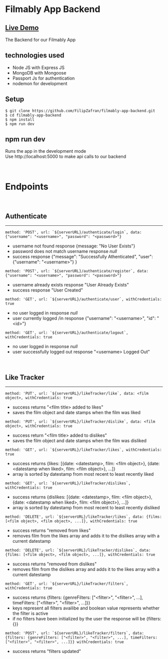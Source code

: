 # Filmably App Backend

## <a href="https://filmably.netlify.app/" target="_blank">Live Demo</a>

The Backend for our Filmably App

## technologies used

- Node JS with Express JS
- MongoDB with Mongoose
- Passport Js for authentication
- nodemon for development

## Setup

```shell
$ git clone https://github.com/FilipZafran/filmably-app-backend.git
$ cd filmably-app-backend
$ npm install
$ npm run dev
```

## npm run dev

Runs the app in the development mode \
Use http://localhost:5000 to make api calls to our backend

<br>

# Endpoints

<br>

## Authenticate

---

```shell
method: 'POST', url: `${serverURL}/authenticate/login`, data: {"username": "<username>", "password": "<password>"}
```

- username not found response {message: "No User Exists"}
- password does not match username response _null_
- success response {"message": "Successfully Athenticated", "user": {"username": "\<username>"} }

```shell
method: 'POST', url: `${serverURL}/authenticate/register`, data: {"username": "<username>", "password": "<password>"}
```

- username already exists response "User Already Exists"
- success response "User Created"

```shell
method: 'GET', url: `${serverURL}/authenticate/user`, withCredentials: true
```

- no user logged in response _null_
- user currently logged /in response {"username": "\<username>", "id": "\<id>"}

```shell
method: 'GET', url: `${serverURL}/authenticate/logout`, withCredentials: true
```

- no user logged in response _null_
- user successfully logged out response "\<username> Logged Out"

<br>

## Like Tracker

---

```shell
method: 'PUT', url: `${serverURL}/likeTracker/like`, data: <film object>, withCredentials: true
```

- success returns "\<film title> added to likes"
- saves the film object and date stamps when the film was liked

```shell
method: 'PUT', url: `${serverURL}/likeTracker/dislike`, data: <film object>, withCredentials: true
```

- success return "\<film title> added to dislikes"
- saves the film object and date stamps when the film was disliked

```shell
method: 'GET', url: `${serverURL}/likeTracker/likes`, withCredentials: true
```

- success returns {likes: [{date: \<datestamp>, film: \<film object>}, {date: \<datestamp when liked>, film: \<film object>}, ...]}
- array is sorted by datestamp from most recent to least recently liked

```shell
method: 'GET', url: `${serverURL}/likeTracker/dislikes`, withCredentials: true
```

- success returns {dislikes: [{date: \<datestamp>, film: \<film object>}, {date: \<datestamp when liked>, film: \<film object>}, ...]}
- array is sorted by datestamp from most recent to least recently disliked

```shell
method: 'DELETE', url: `${serverURL}/likeTracker/likes`, data: {films: [<film object>, <film object>, ...]}, withCredentials: true
```

- success returns "removed from likes"
- removes film from the likes array and adds it to the dislikes array with a current datestamp

```shell
method: 'DELETE', url: `${serverURL}/likeTracker/dislikes`, data: {films: [<film object>, <film object>, ...]}, withCredentials: true
```

- success returns "removed from dislikes"
- removes film from the dislikes array and adds it to the likes array with a current datestamp

```shell
method: 'GET', url: `${serverURL}/likeTracker/filters`, withCredentials: true
```

- success returns {filters: {genreFilters: ["\<filter>", "\<filter>", ...], timeFilters: ["\<filter>", "\<filter>", ...]}}
- keys represent all filters availibe and boolean value represents whether the filter is active
- if no filters have been initialized by the user the response will be {filters: {}}

```shell
method: 'POST', url: `${serverURL}/likeTracker/filters`, data: {filters: {genreFilters: ["<filter>", "<filter>", ...], timeFilters: ["<filter>", "<filter>", ...]}} withCredentials: true
```

- success returns "filters updated"
